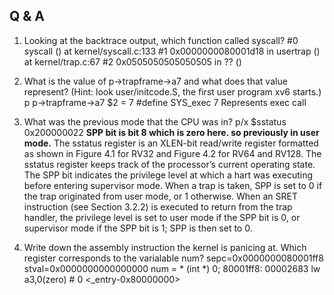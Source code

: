  ## Q & A ##
 1. Looking at the backtrace output, which function called syscall? 
 #0  syscall () at kernel/syscall.c:133
 #1  0x0000000080001d18 in usertrap () at kernel/trap.c:67
 #2  0x0505050505050505 in ?? ()

 2. What is the value of p->trapframe->a7 and what does that value represent? (Hint: look user/initcode.S, the first user program xv6 starts.) 
    p p->trapframe->a7
    $2 = 7
    #define SYS_exec    7
    Represents exec call

 3. What was the previous mode that the CPU was in? 
    p/x $sstatus
    0x200000022
    **SPP bit is bit 8 which is zero here. so previously in user mode.**
    The sstatus register is an XLEN-bit read/write register formatted as shown in Figure 4.1 for RV32
    and Figure 4.2 for RV64 and RV128. The sstatus register keeps track of the processor’s current
    operating state.
    The SPP bit indicates the privilege level at which a hart was executing before entering supervisor
    mode. When a trap is taken, SPP is set to 0 if the trap originated from user mode, or 1 otherwise.
    When an SRET instruction (see Section 3.2.2) is executed to return from the trap handler, the
    privilege level is set to user mode if the SPP bit is 0, or supervisor mode if the SPP bit is 1; SPP
    is then set to 0.

4. Write down the assembly instruction the kernel is panicing at. Which register corresponds to the varialable num? 
    sepc=0x0000000080001ff8 stval=0x0000000000000000
    num = * (int *) 0;
    80001ff8:	00002683          	lw	a3,0(zero) # 0 <_entry-0x80000000>

